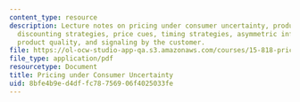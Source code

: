 ```yaml
---
content_type: resource
description: Lecture notes on pricing under consumer uncertainty, product line strategies,
  discounting strategies, price cues, timing strategies, asymmetric information about
  product quality, and signaling by the customer.
file: https://ol-ocw-studio-app-qa.s3.amazonaws.com/courses/15-818-pricing-spring-2010/8bfe4b9ed4dffc78756906f4025033fe_MIT15_818S10_lec03.pdf
file_type: application/pdf
resourcetype: Document
title: Pricing under Consumer Uncertainty
uid: 8bfe4b9e-d4df-fc78-7569-06f4025033fe
---
```


